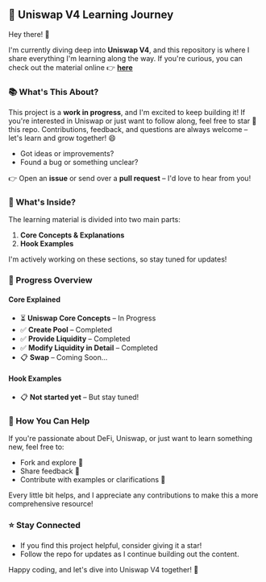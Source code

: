 ## 🚀 Uniswap V4 Learning Journey

Hey there! 👋

I'm currently diving deep into **Uniswap V4**, and this repository is where I share everything I'm learning along the way. If you're curious, you can check out the material online 👉 **[here](https://blockchaincampus.net/docs/UniswapV4/intro)**



### 📚 What's This About?

This project is a **work in progress**, and I'm excited to keep building it! If you're interested in Uniswap or just want to follow along, feel free to star 🌟 this repo. Contributions, feedback, and questions are always welcome – let's learn and grow together! 😄

- Got ideas or improvements?
- Found a bug or something unclear?

👉 Open an **issue** or send over a **pull request** – I'd love to hear from you!



### 🔧 What's Inside?

The learning material is divided into two main parts:

1. **Core Concepts & Explanations**
2. **Hook Examples**

I'm actively working on these sections, so stay tuned for updates!



### 📂 Progress Overview

#### **Core Explained**

- ⏳ **Uniswap Core Concepts** – In Progress
- ✅ **Create Pool** – Completed
- ✅ **Provide Liquidity** – Completed
- ✅ **Modify Liquidity in Detail** – Completed
- 📋 **Swap** – Coming Soon...

#### **Hook Examples**

- 📋 **Not started yet** – But stay tuned!



### 🌱 How You Can Help

If you're passionate about DeFi, Uniswap, or just want to learn something new, feel free to:

- Fork and explore 🧪
- Share feedback 📝
- Contribute with examples or clarifications 🤝

Every little bit helps, and I appreciate any contributions to make this a more comprehensive resource!



### ⭐ Stay Connected

- If you find this project helpful, consider giving it a star!
- Follow the repo for updates as I continue building out the content.

Happy coding, and let's dive into Uniswap V4 together! 🚀

